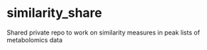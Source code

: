 # similarity_share
Shared private repo to work on similarity measures in peak lists of metabolomics data

